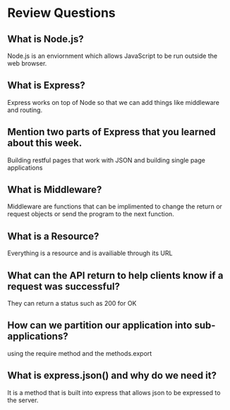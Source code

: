 # Review Questions

## What is Node.js?
Node.js is an enviornment which allows JavaScript to be run outside the web browser.

## What is Express?
Express works on top of Node so that we can add things like middleware and routing.

## Mention two parts of Express that you learned about this week.
Building restful pages that work with JSON and building single page applications

## What is Middleware?
Middleware are functions that can be implimented to change the return or request objects or send the program to the next function.

## What is a Resource?
Everything is a resource and is availiable through its URL

## What can the API return to help clients know if a request was successful?
They can return a status such as 200 for OK

## How can we partition our application into sub-applications?
using the require method and the methods.export 

## What is express.json() and why do we need it?
It is a method that is built into express that allows json to be expressed to the server.